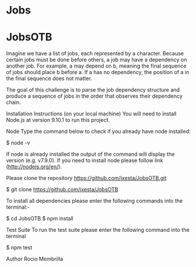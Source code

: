 # Jobs

# JobsOTB

Imagine we have a list of jobs, each represented by a character. Because certain jobs must be done before others, a job may have a dependency on another job. For example, a may depend on b, meaning the final sequence of jobs should place b before a. If a has no dependency, the position of a in the final sequence does not matter.

The goal of this challenge is to parse the job dependency structure and produce a sequence of jobs in the order that observes their dependency chain.

Installation Instructions (on your local machine) You will need to install Node.js at version 9.10.1 to run this project.

Node Type the command below to check if you already have node installed:

$ node -v

If node is already installed the output of the command will display the version (e.g. v7.9.0). If you need to install node please follow link (http://nodejs.org/en/).

Please clone the repository https://github.com/ixesta/JobsOTB.git

$ git clone https://github.com/ixesta/JobsOTB

To install all dependencies please enter the following commands into the terminal:-

$ cd JobsOTB $ npm install

Test Suite To run the test suite please enter the following command into the terminal

$ npm test

Author Rocio Membrilla